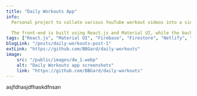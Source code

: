 ```yaml
---
title: "Daily Workouts App"
info:
  Personal project to collate various YouTube workout videos into a single app, providing recommendations and minimizing the friction involved in working out.

  The front-end is built using React.js and Material UI, while the back-end is powered by Firebase. The app is hosted on Netlify and the project is publicly available on GitHub.
tags: ["React.js", "Material UI", "Firebase", "Firestore", "Netlify", "GitHub"]
blogLink: "/posts/daily-workouts-post-1"
extLink: "https://github.com/BBGard/daily-workouts"
image:
    src: "/public/images/dw_1.webp"
    alt: "Daily Workouts app screenshots"
    link: "https://github.com/BBGard/daily-workouts"
---
```

asjfdhasjdfhaskdfnsan
